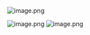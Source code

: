 ![image.png](https://cdn.nlark.com/yuque/0/2022/png/1285871/1671444144921-bbd391ee-cd39-4648-a3e5-07f056f3e48a.png#averageHue=%23fcfafa&clientId=u38adef97-d5f1-4&from=paste&height=2341&id=TbI33&originHeight=4681&originWidth=9488&originalType=binary&ratio=1&rotation=0&showTitle=false&size=2678003&status=done&style=none&taskId=ub867e8d4-9a2d-452f-ae19-1758dd35415&title=&width=4744)

![image.png](https://cdn.nlark.com/yuque/0/2022/png/1285871/1671444118482-45764f08-ed0e-4b98-832a-3792d649afc2.png#averageHue=%23fcfafa&clientId=u38adef97-d5f1-4&from=paste&height=2685&id=merad&originHeight=5370&originWidth=5212&originalType=binary&ratio=1&rotation=0&showTitle=false&size=2313072&status=done&style=none&taskId=u616a72b2-94da-4e4a-9548-fa265b2200b&title=&width=2606)
![image.png](https://cdn.nlark.com/yuque/0/2022/png/1285871/1671531993900-e58a641d-8f27-4a68-ab68-c130ad2b2727.png#averageHue=%23fbf8f7&clientId=u8ef16597-f5a2-4&from=paste&height=3222&id=u3c0cfa31&originHeight=6444&originWidth=5791&originalType=binary&ratio=1&rotation=0&showTitle=false&size=3051800&status=done&style=none&taskId=u3ad5b809-37ac-45da-8597-a0464c35249&title=&width=2895.5)
